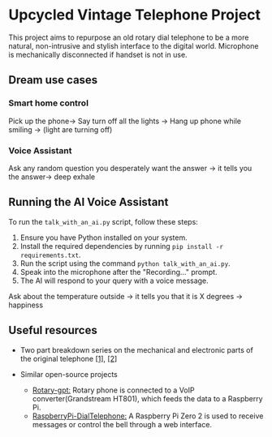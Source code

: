 # Upcycled Vintage Telephone Project

This project aims to repurpose an old rotary dial telephone to be a more natural, non-intrusive and stylish interface to the digital world. Microphone is mechanically disconnected if handset is not in use.



## Dream use cases
### Smart home control

Pick up the phone-> Say turn off all the lights -> Hang up phone while smiling -> (light are turning off)

### Voice Assistant

Ask any random question you desperately want the answer -> it tells you the answer-> deep exhale

## Running the AI Voice Assistant

To run the `talk_with_an_ai.py` script, follow these steps:

1. Ensure you have Python installed on your system.
2. Install the required dependencies by running `pip install -r requirements.txt`.
3. Run the script using the command `python talk_with_an_ai.py`.
4. Speak into the microphone after the "Recording..." prompt.
5. The AI will respond to your query with a voice message.

Ask about the temperature outside -> it tells you that it is X degrees -> happiness



## Useful resources

* Two part breakdown series on the mechanical and electronic parts of the original telephone [[1]](https://dodlithr.blogspot.com/2015/04/how-dial-phone-works.html#more), [[2]](https://dodlithr.blogspot.com/2015/05/how-dial-phone-works-22.html)

* Similar open-source projects

    * [Rotary-gpt:](https://github.com/tcz/rotary-gpt) Rotary phone is connected to a VoIP converter(Grandstream HT801), which feeds the data to a Raspberry Pi.
    * [RaspberryPi-DialTelephone:](https://github.com/CrazyRobMiles/RaspberryPi-DialTelephone) A Raspberry Pi Zero 2 is used to receive messages or control the bell through a web interface.